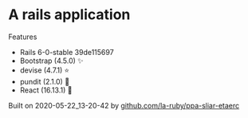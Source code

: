 
# A rails application

Features

+ Rails 6-0-stable 39de115697
+ Bootstrap (4.5.0) :sparkles:
+ devise (4.7.1) :star:
+ pundit (2.1.0) :muscle:
+ React (16.13.1) :purple_heart:


Built on 2020-05-22_13-20-42 by [github.com/la-ruby/ppa-sliar-etaerc](https://github.com/la-ruby/ppa-sliar-etaerc/blob/e015d99/create-rails-app)
